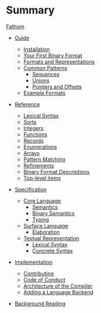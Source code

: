 # Summary

[Fathom](index.md)

- [Guide](./guide.md)
  - [Installation]()
  - [Your First Binary Format](./guide/first-format.md)
  - [Formats and Representations]()
  - [Common Patterns]()
    - [Sequences]()
    - [Unions]()
    - [Pointers and Offsets]()
  - [Example Formats]()

- [Reference](./reference.md)
  - [Lexical Syntax](./reference/lexical-syntax.md)
  - [Sorts](./reference/sorts.md)
  - [Integers]()
  - [Functions]()
  - [Records](./reference/records.md)
  - [Enumerations](./reference/enumerations.md)
  - [Arrays]()
  - [Pattern Matching]()
  - [Refinements]()
  - [Binary Format Descriptions](./reference/format-descriptions.md)
  - [Top-level items]()

- [Specification](./specification.md)
  - [Core Language]()
    - [Semantics]()
    - [Binary Semantics]()
    - [Typing]()
  - [Surface Language]()
    - [Elaboration]()
  - [Textual Representation](./specification/textual-representation.md)
    - [Lexical Syntax](./specification/textual-representation/lexical-syntax.md)
    - [Concrete Syntax](./specification/textual-representation/concrete-syntax.md)

- [Implementation]()
  - [Contributing](./implementation/contributing.md)
  - [Code of Conduct](./implementation/code-of-conduct.md)
  - [Architecture of the Compiler]()
  - [Adding a Language Backend]()

- [Background Reading](./background.md)
